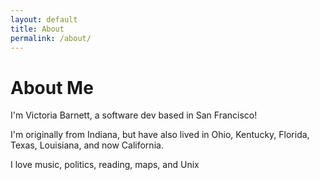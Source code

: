 ```yaml
---
layout: default
title: About
permalink: /about/
---
```

# About Me

I'm Victoria Barnett, a software dev based in San Francisco! 

I'm originally from Indiana, but have also lived in Ohio, Kentucky, Florida, Texas, Louisiana, and now California.

I love music, politics, reading, maps, and Unix